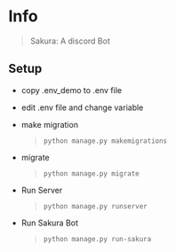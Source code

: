 # Info
> Sakura: A discord Bot 

## Setup
* copy  .env_demo to .env file 

* edit .env file and change variable 

* make migration 
    > `python manage.py makemigrations`

* migrate
    > `python manage.py migrate`

* Run Server 
    > `python manage.py runserver`

* Run Sakura Bot 
    > `python manage.py run-sakura`